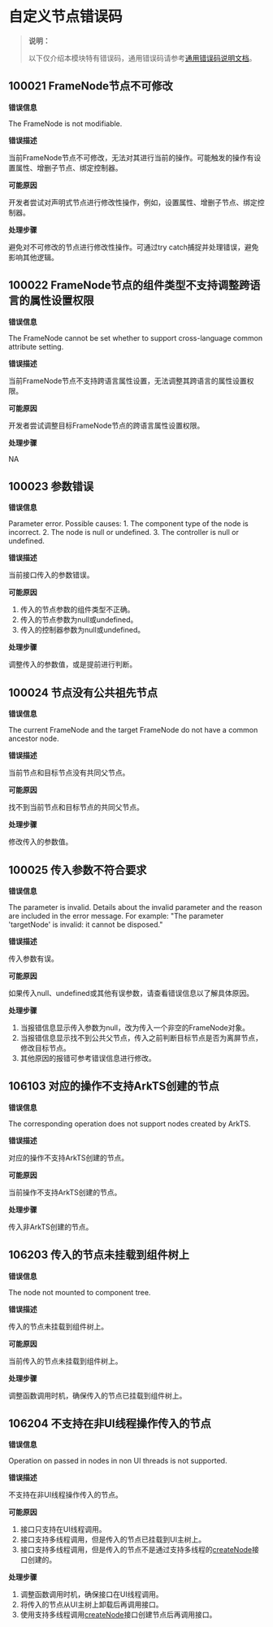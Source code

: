 # 自定义节点错误码
<!--Kit: ArkUI-->
<!--Subsystem: ArkUI-->
<!--Owner: @wangchensu1-->
<!--Designer: @xiang-shouxing-->
<!--Tester: @sally__-->
<!--Adviser: @HelloCrease-->

> **说明：**
>
> 以下仅介绍本模块特有错误码，通用错误码请参考[通用错误码说明文档](../errorcode-universal.md)。

## 100021 FrameNode节点不可修改

**错误信息**

The FrameNode is not modifiable.

**错误描述**

当前FrameNode节点不可修改，无法对其进行当前的操作。可能触发的操作有设置属性、增删子节点、绑定控制器。

**可能原因**

开发者尝试对声明式节点进行修改性操作，例如，设置属性、增删子节点、绑定控制器。

**处理步骤**

避免对不可修改的节点进行修改性操作。可通过try catch捕捉并处理错误，避免影响其他逻辑。

## 100022 FrameNode节点的组件类型不支持调整跨语言的属性设置权限

**错误信息**

The FrameNode cannot be set whether to support cross-language common attribute setting.

**错误描述**

当前FrameNode节点不支持跨语言属性设置，无法调整其跨语言的属性设置权限。

**可能原因**

开发者尝试调整目标FrameNode节点的跨语言属性设置权限。

**处理步骤**

NA

## 100023 参数错误

**错误信息**

Parameter error. Possible causes: 1. The component type of the node is incorrect. 2. The node is null or undefined. 3. The controller is null or undefined.

**错误描述**

当前接口传入的参数错误。

**可能原因**

1. 传入的节点参数的组件类型不正确。
2. 传入的节点参数为null或undefined。
3. 传入的控制器参数为null或undefined。

**处理步骤**

调整传入的参数值，或是提前进行判断。

## 100024 节点没有公共祖先节点

**错误信息**

The current FrameNode and the target FrameNode do not have a common ancestor node.

**错误描述**

当前节点和目标节点没有共同父节点。

**可能原因**

找不到当前节点和目标节点的共同父节点。

**处理步骤**

修改传入的参数值。

## 100025 传入参数不符合要求

**错误信息**

The parameter is invalid. Details about the invalid parameter and the reason are included in the error message. For example: "The parameter 'targetNode' is invalid: it cannot be disposed."

**错误描述**

传入参数有误。

**可能原因**

如果传入null、undefined或其他有误参数，请查看错误信息以了解具体原因。

**处理步骤**

1. 当报错信息显示传入参数为null，改为传入一个非空的FrameNode对象。
2. 当报错信息显示找不到公共父节点，传入之前判断目标节点是否为离屏节点，修改目标节点。
3. 其他原因的报错可参考错误信息进行修改。

## 106103 对应的操作不支持ArkTS创建的节点

**错误信息**

The corresponding operation does not support nodes created by ArkTS.

**错误描述**

对应的操作不支持ArkTS创建的节点。

**可能原因**

当前操作不支持ArkTS创建的节点。

**处理步骤**

传入非ArkTS创建的节点。

## 106203 传入的节点未挂载到组件树上

**错误信息**

The node not mounted to component tree.

**错误描述**

传入的节点未挂载到组件树上。

**可能原因**

当前传入的节点未挂载到组件树上。

**处理步骤**

调整函数调用时机，确保传入的节点已挂载到组件树上。

## 106204 不支持在非UI线程操作传入的节点

**错误信息**

Operation on passed in nodes in non UI threads is not supported.

**错误描述**

不支持在非UI线程操作传入的节点。

**可能原因**

1. 接口只支持在UI线程调用。
2. 接口支持多线程调用，但是传入的节点已挂载到UI主树上。
3. 接口支持多线程调用，但是传入的节点不是通过支持多线程的[createNode](capi-arkui-nativemodule-arkui-nativenodeapi-1.md#createnode)接口创建的。

**处理步骤**

1. 调整函数调用时机，确保接口在UI线程调用。
2. 将传入的节点从UI主树上卸载后再调用接口。
3. 使用支持多线程调用[createNode](capi-arkui-nativemodule-arkui-nativenodeapi-1.md#createnode)接口创建节点后再调用接口。